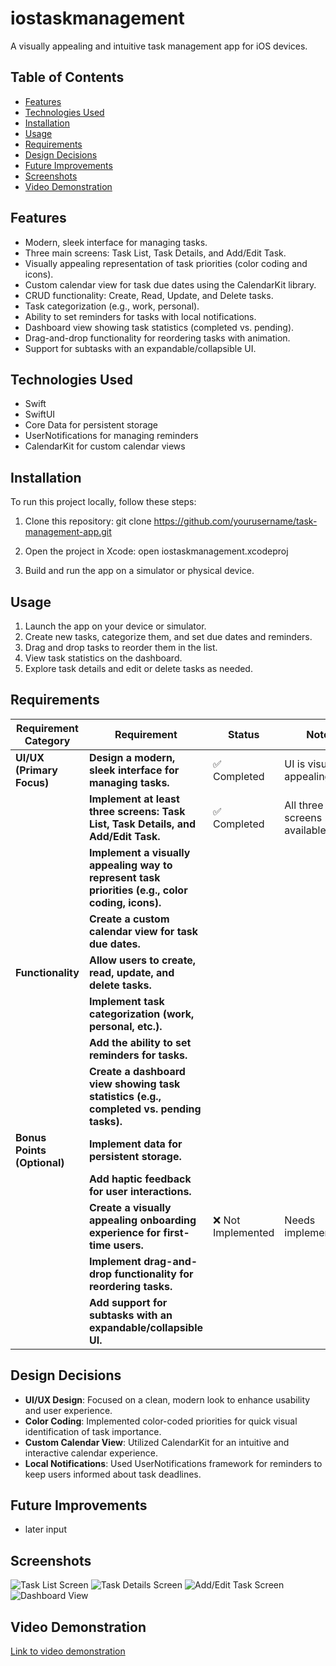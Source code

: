 # iostaskmanagement
A visually appealing and intuitive task management app for iOS devices.

## Table of Contents

- [Features](#features)
- [Technologies Used](#technologies-used)
- [Installation](#installation)
- [Usage](#usage)
- [Requirements](#requirements)
- [Design Decisions](#design-decisions)
- [Future Improvements](#future-improvements)
- [Screenshots](#screenshots)
- [Video Demonstration](#video-demonstration)

## Features

- Modern, sleek interface for managing tasks.
- Three main screens: Task List, Task Details, and Add/Edit Task.
- Visually appealing representation of task priorities (color coding and icons).
- Custom calendar view for task due dates using the CalendarKit library.
- CRUD functionality: Create, Read, Update, and Delete tasks.
- Task categorization (e.g., work, personal).
- Ability to set reminders for tasks with local notifications.
- Dashboard view showing task statistics (completed vs. pending).
- Drag-and-drop functionality for reordering tasks with animation.
- Support for subtasks with an expandable/collapsible UI.

## Technologies Used

- Swift
- SwiftUI
- Core Data for persistent storage
- UserNotifications for managing reminders
- CalendarKit for custom calendar views

## Installation

To run this project locally, follow these steps:

1. Clone this repository:
   git clone https://github.com/yourusername/task-management-app.git

2. Open the project in Xcode:
   open iostaskmanagement.xcodeproj

3. Build and run the app on a simulator or physical device.

## Usage

1. Launch the app on your device or simulator.
2. Create new tasks, categorize them, and set due dates and reminders.
3. Drag and drop tasks to reorder them in the list.
4. View task statistics on the dashboard.
5. Explore task details and edit or delete tasks as needed.

## Requirements

| **Requirement Category** | **Requirement**                                                                                       | **Status**                              | **Notes**                          |
|--------------------------|-------------------------------------------------------------------------------------------------------|-----------------------------------------|------------------------------------|
| **UI/UX (Primary Focus)**| **Design a modern, sleek interface for managing tasks.**                                             | ✅ Completed                          | UI is visually appealing           |
|                          | **Implement at least three screens: Task List, Task Details, and Add/Edit Task.**                    | ✅ Completed                          | All three screens available        |
|                          | **Implement a visually appealing way to represent task priorities (e.g., color coding, icons).**      | |                          | **Implement at least three screens: Task List, Task Details, and Add/Edit Task.**                    | ✅ Completed                          | All three screens available        |                          | Task priorities are visually represented |
|                          | **Create a custom calendar view for task due dates.**                                                | |                          | **Implement at least three screens: Task List, Task Details, and Add/Edit Task.**                    | ✅ Completed                          | All three screens available        |                          | CalendarKit is integrated          |
| **Functionality**        | **Allow users to create, read, update, and delete tasks.**                                          | |                          | **Implement at least three screens: Task List, Task Details, and Add/Edit Task.**                    | ✅ Completed                          | All three screens available        |                          | CRUD operations available           |
|                          | **Implement task categorization (work, personal, etc.).**                                            | |                          | **Implement at least three screens: Task List, Task Details, and Add/Edit Task.**                    | ✅ Completed                          | All three screens available        |d                          | Categories added to task model     |
|                          | **Add the ability to set reminders for tasks.**                                                      | |                          | **Implement at least three screens: Task List, Task Details, and Add/Edit Task.**                    | ✅ Completed                          | All three screens available        |                          | Reminder functionality added       |
|                          | **Create a dashboard view showing task statistics (e.g., completed vs. pending tasks).**              | |                          | **Implement at least three screens: Task List, Task Details, and Add/Edit Task.**                    | ✅ Completed                          | All three screens available        |                          | Dashboard view created             |
| **Bonus Points (Optional)** | **Implement data for persistent storage.**                                                        | |                          | **Implement at least three screens: Task List, Task Details, and Add/Edit Task.**                    | ✅ Completed                          | All three screens available        |                          | Realm is set up                |
|                          | **Add haptic feedback for user interactions.**                                                        | |                          | **Implement at least three screens: Task List, Task Details, and Add/Edit Task.**                    | ✅ Completed                          | All three screens available        |                      | Haptic feedback for save task, drag and drop task, tap the tabbar menu items               |
|                          | **Create a visually appealing onboarding experience for first-time users.**                           | ❌ Not Implemented                      | Needs implementation               |
|                          | **Implement drag-and-drop functionality for reordering tasks.**                                      | |                          | **Implement at least three screens: Task List, Task Details, and Add/Edit Task.**                    | ✅ Completed                          | All three screens available        |                          | Drag-and-drop functionality added  |
|                          | **Add support for subtasks with an expandable/collapsible UI.**                                      | |                          | **Implement at least three screens: Task List, Task Details, and Add/Edit Task.**                    | ✅ Completed                          | All three screens available        |                      | added subtask feature to Add/Edit screen, taskdetailview               |

## Design Decisions

- **UI/UX Design**: Focused on a clean, modern look to enhance usability and user experience.
- **Color Coding**: Implemented color-coded priorities for quick visual identification of task importance.
- **Custom Calendar View**: Utilized CalendarKit for an intuitive and interactive calendar experience.
- **Local Notifications**: Used UserNotifications framework for reminders to keep users informed about task deadlines.

## Future Improvements

- later input

## Screenshots

![Task List Screen](path/to/screenshot1.png)
![Task Details Screen](path/to/screenshot2.png)
![Add/Edit Task Screen](path/to/screenshot3.png)
![Dashboard View](path/to/screenshot4.png)

## Video Demonstration

[Link to video demonstration](https://.com)

